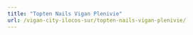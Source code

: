 ```yaml
---
title: "Topten Nails Vigan Plenivie"
url: /vigan-city-ilocos-sur/topten-nails-vigan-plenivie/
---
```

